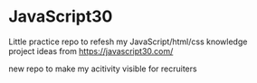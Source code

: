 # JavaScript30

Little practice repo to refesh my JavaScript/html/css knowledge  
project ideas from https://javascript30.com/

new repo to make my acitivity visible for recruiters
